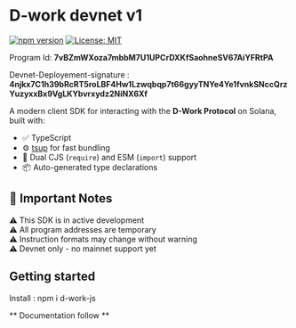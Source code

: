 # D-work devnet v1

[![npm version](https://img.shields.io/npm/v/@dropsy/airdrop.svg)](https://www.npmjs.com/package/d-work)
[![License: MIT](https://img.shields.io/badge/License-MIT-yellow.svg)](https://opensource.org/licenses/MIT)

Program Id: **7vBZmWXoza7mbbM7U1UPCrDXKfSaohneSV67AiYFRtPA**

Devnet-Deployement-signature : **4njkx7C1h39bRcRT5roLBF4Hw1Lzwqbqp7t66gyyTNYe4Ye1fvnkSNccQrzYuzyxxBx9VgLKYbvrxydz2NiNX6Xf**

A modern client SDK for interacting with the **D-Work Protocol** on Solana, built with:

- ✅ TypeScript
- ⚙️ [tsup](https://github.com/egoist/tsup) for fast bundling
- 🔀 Dual CJS (`require`) and ESM (`import`) support
- 📦 Auto-generated type declarations

## 🚨 Important Notes

⚠️ This SDK is in active development  
⚠️ All program addresses are temporary  
⚠️ Instruction formats may change without warning  
⚠️ Devnet only - no mainnet support yet

## Getting started 
Install :  npm i d-work-js

** Documentation follow ** 
